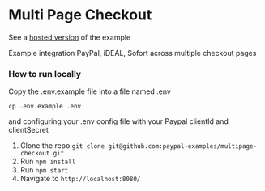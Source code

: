 # Multi Page Checkout

See a [hosted version](https://multipage-checkout.herokuapp.com/) of the example

Example integration PayPal, iDEAL, Sofort across multiple checkout pages

### How to run locally

Copy the .env.example file into a file named .env

```
cp .env.example .env
```

and configuring your .env config file with your Paypal clientId and clientSecret

1. Clone the repo  `git clone git@github.com:paypal-examples/multipage-checkout.git`
2. Run `npm install`
3. Run `npm start`
4. Navigate to `http://localhost:8080/`
